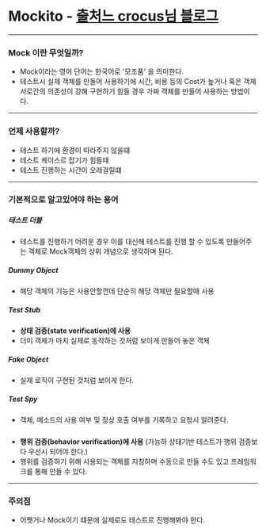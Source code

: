 # Mockito - [출처느 crocus님 블로그](https://www.crocus.co.kr/1555)
---
### Mock 이란 무엇일까?
* Mock이라는 영어 단어는 한국어로 '모조품' 을 의미한다. 
* 테스트시 실제 객체를 만들어 사용하기에 시간, 비용 등의 Cost가 높거나 혹은 객체 서로간의 의존성이 강해 구현하기 힘들 경우 가짜 객체를 만들어 사용하는 방법이다.
---
### 언제 사용할까?
* 테스트 하기에 환경이 따라주지 않을떄
* 테스트 케이스르 잡기가 힘들때
* 테스트 진행하는 시간이 오래걸릴떄
---
### 기본적으로 알고있어야 하는 용어
##### 테스트 더블
* 테스트를 진행하기 어려운 경우 이를 대신해 테스트를 진행 할 수 있도록 만들어주는 객체로 Mock객체의 상위 개념으로 생각하며 된다.
##### Dummy Object
* 해당 객체의 기능은 사용안할껀데 단순히 해당 객체만 필요할때 사용
##### Test Stub
* **상태 검증(state verification)에 사용**
* 더미 객체가 마치 실제로 동작하는 것처럼 보이게 만들어 놓은 객체
##### Fake Object
* 실제 로직이 구현된 것처럼 보이게 한다.
##### Test Spy
* 객체, 메소드의 사용 여부 및 정상 호출 여부를 기록하고 요청시 알려준다.
##### 
* **행위 검증(behavior verification)에 사용** (가능하 상태기반 테스트가 행위 검증보다 우선시 되어야 한다.)
* 행위를 검증하기 위해 사용되는 객체를 지칭하며 수동으로 만들 수도 있고 프레임워크를 통해 만들 수 있다.
---
### 주의점
* 어쨋거나 Mock이기 떄문에 실제로도 테스트르 진행해봐야 한다.
